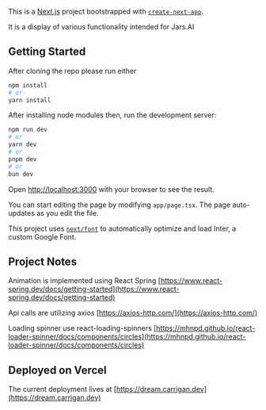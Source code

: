 This is a [Next.js](https://nextjs.org/) project bootstrapped with [`create-next-app`](https://github.com/vercel/next.js/tree/canary/packages/create-next-app).


It is a display of various functionality intended for Jars.AI

## Getting Started

After cloning the repo please run either

```bash
npm install
# or
yarn install
```

After installing node modules then, run the development server:

```bash
npm run dev
# or
yarn dev
# or
pnpm dev
# or
bun dev
```

Open [http://localhost:3000](http://localhost:3000) with your browser to see the result.

You can start editing the page by modifying `app/page.tsx`. The page auto-updates as you edit the file.

This project uses [`next/font`](https://nextjs.org/docs/basic-features/font-optimization) to automatically optimize and load Inter, a custom Google Font.

## Project Notes

Animation is implemented using React Spring [https://www.react-spring.dev/docs/getting-started](https://www.react-spring.dev/docs/getting-started)

Api calls are utilizing axios [https://axios-http.com/](https://axios-http.com/)

Loading spinner use react-loading-spinners [https://mhnpd.github.io/react-loader-spinner/docs/components/circles](https://mhnpd.github.io/react-loader-spinner/docs/components/circles)



## Deployed on Vercel

The current deployment lives at [https://dream.carrigan.dev](https://dream.carrigan.dev)

